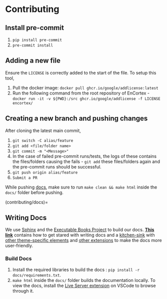 # Contributing

## Install pre-commit

1. `pip install pre-commit`
2. `pre-commit install`

## Adding a new file

Ensure the `LICENSE` is correctly added to the start of the file. To setup this tool,

1. Pull the docker image: `docker pull ghcr.io/google/addlicense:latest`
2. Run the following command from the root repository of EnCortex - `docker run -it -v ${PWD}:/src ghcr.io/google/addlicense -f LICENSE encortex/`

## Creating a new branch and pushing changes

After cloning the latest main commit,

1. `git switch -C alias/feature`
2. `git add <file/folder name>`
3. `git commit -m "<Message>"`
4. In the case of failed pre-commit runs/tests, the logs of these contains the files/folders causing the fails - `git add` these files/folders again and the pre-commit runs should be successful.
5. `git push origin alias/feature`
6. `Submit a PR`

While pushing [docs](contributing/docs), make sure to run `make clean && make html` inside the `docs/` folder before pushing.

(contributing/docs)=
## Writing Docs

We use [Sphinx](https://www.sphinx-doc.org/) and the [Executable Books Project](https://ebp.jupyterbook.org/) to build our docs. [**This link**](https://sphinx-book-theme.readthedocs.io/en/stable/) contains how to get stared with writing docs and a [kitchen-sink](https://sphinx-book-theme.readthedocs.io/en/stable/reference/kitchen-sink/index.html) with [other theme-specific elements](https://sphinx-book-theme.readthedocs.io/en/stable/reference/special-theme-elements.html) and [other extensions](https://sphinx-book-theme.readthedocs.io/en/stable/reference/extensions.html) to make the docs more user-friendly.

### Build Docs

1. Install the required libraries to build the docs : `pip install -r docs/requirements.txt`.
2. `make html` inside the `docs/` folder builds the documentation locally. To view the docs, install the [Live Server extension](https://marketplace.visualstudio.com/items?itemName=ritwickdey.LiveServer) on VSCode to browse through it.